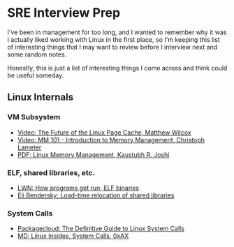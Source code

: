 # SRE Interview Prep

I've been in management for too long, and I wanted to remember why it was I actually liked working
with Linux in the first place, so I'm keeping this list of interesting things that I may want to
review before I interview next and some random notes.

Honestly, this is just a list of interesting things I come across and think could be useful someday.

## Linux Internals

### VM Subsystem

* [Video: The Future of the Linux Page Cache, Matthew Wilcox](https://www.youtube.com/watch?v=xxWaa-lPR-8)
* [Video: MM 101 - Introduction to Memory Management, Christoph Lameter](https://www.youtube.com/watch?v=i17b3xJv3Uo)
* [PDF: Linux Memory Management, Kaustubh R. Joshi](http://www.cs.columbia.edu/~krj/os/lectures/L17-LinuxPaging.pdf)


### ELF, shared libraries, etc.

* [LWN: How programs get run; ELF binaries](https://lwn.net/Articles/631631/)
* [Eli Bendersky: Load-time relocation of shared libraries](https://eli.thegreenplace.net/2011/08/25/load-time-relocation-of-shared-libraries/)

### System Calls

* [Packagecloud: The Definitive Guide to Linux System Calls](https://blog.packagecloud.io/eng/2016/04/05/the-definitive-guide-to-linux-system-calls/)
* [MD: Linux Insides, System Calls, 0xAX](https://github.com/0xAX/linux-insides/tree/master/SysCall)
